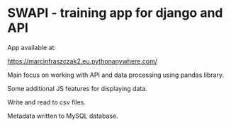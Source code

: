 # SWAPI - training app for django and API

App available at:

https://marcinfraszczak2.eu.pythonanywhere.com/

Main focus on working with API and data processing using pandas library.

Some additional JS features for displaying data.

Write and read to csv files.

Metadata written to MySQL database.